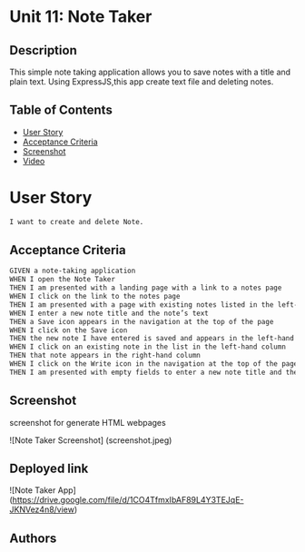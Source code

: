 # Unit 11: Note Taker
## Description
This simple note taking application allows you to save notes with a title and plain text. Using ExpressJS,this app create text file and deleting notes.

## Table of Contents

- [User Story](#user-story)
- [Acceptance Criteria](#acceptance-criteria)
- [Screenshot](#screenshot)
- [Video](#video)

# User Story

```md
I want to create and delete Note.
```

## Acceptance Criteria

```md
GIVEN a note-taking application
WHEN I open the Note Taker
THEN I am presented with a landing page with a link to a notes page
WHEN I click on the link to the notes page
THEN I am presented with a page with existing notes listed in the left-hand column, plus empty fields to enter a new note title and the note’s text in the right-hand column
WHEN I enter a new note title and the note’s text
THEN a Save icon appears in the navigation at the top of the page
WHEN I click on the Save icon
THEN the new note I have entered is saved and appears in the left-hand column with the other existing notes
WHEN I click on an existing note in the list in the left-hand column
THEN that note appears in the right-hand column
WHEN I click on the Write icon in the navigation at the top of the page
THEN I am presented with empty fields to enter a new note title and the note’s text in the right-hand column
```
## Screenshot

screenshot for generate HTML webpages

![Note Taker Screenshot] (screenshot.jpeg) 

## Deployed link

![Note Taker App] (https://drive.google.com/file/d/1CO4TfmxIbAF89L4Y3TEJqE-JKNVez4n8/view) 

## Authors
